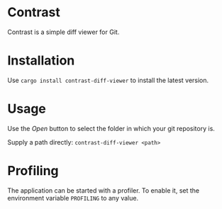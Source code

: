 # Contrast

Contrast is a simple diff viewer for Git.

# Installation

Use `cargo install contrast-diff-viewer` to install the latest version.

# Usage

Use the *Open* button to select the folder in which your git repository is.

Supply a path directly: `contrast-diff-viewer <path>`

# Profiling

The application can be started with a profiler.
To enable it, set the environment variable `PROFILING` to any value.
